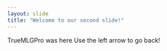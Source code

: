 ```yaml
---
layout: slide
title: "Welcome to our second slide!"
---
```

TrueMLGPro was here
Use the left arrow to go back!

